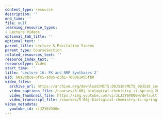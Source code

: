 ```yaml
---
content_type: resource
description: ''
end_time: ''
file: null
learning_resource_types:
- Lecture Videos
optional_tab_title: ''
optional_text: ''
parent_title: Lecture & Recitation Videos
parent_type: CourseSection
related_resources_text: ''
resource_index_text: ''
resourcetype: Video
start_time: ''
title: 'Lecture 16: PK and NRP Synthases 2'
uid: 60a8cbce-0fc5-ad85-d3b1-700061455fb0
video_files:
  archive_url: https://archive.org/download/MIT5.08JS16/MIT5_08JS16_Lecture_16_300k.mp4
  video_captions_file: /courses/5-08j-biological-chemistry-ii-spring-2016/ac517a4cecf35426baceeb2a47281dac_zLJZY6VOO6w.vtt
  video_thumbnail_file: https://img.youtube.com/vi/zLJZY6VOO6w/default.jpg
  video_transcript_file: /courses/5-08j-biological-chemistry-ii-spring-2016/0d00fec796ed3752017a1c48796c5232_zLJZY6VOO6w.pdf
video_metadata:
  youtube_id: zLJZY6VOO6w
---
```

